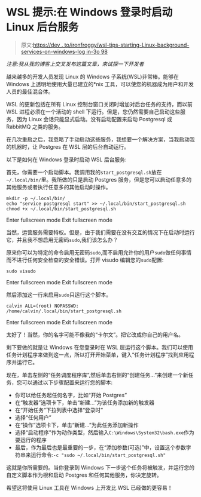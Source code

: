 # WSL 提示:在 Windows 登录时启动 Linux 后台服务

> 原文:[https://dev . to/ironfroggy/wsl-tips-starting-Linux-background-services-on-windows-log in-3o 98](https://dev.to/ironfroggy/wsl-tips-starting-linux-background-services-on-windows-login-3o98)

*注意:我从我的博客上交叉发布这篇文章，来试探一下开发者*

越来越多的开发人员发现 Linux 的 Windows 子系统(WSL)非常棒。能够在 Windows 上透明地使用大量已建立的*nix 工具，可以使您的机器成为用户和开发人员的最佳混合体。

WSL 的更新包括在所有 Linux 控制台窗口关闭时增加对后台任务的支持，而以前 WSL 进程必须在一个活动的 shell 下运行。但是，您仍然需要自己启动这些服务，因为 Linux 会话只能显式启动。没有启动配置来启动 Postgresql 或 RabbitMQ 之类的服务。

在几次重启之后，我忽略了手动启动这些服务，我想要一个解决方案，当我启动我的机器时，让 Postgres 在 WSL 层的后台自动运行。

以下是如何在 Windows 登录时启动 WSL 后台服务:

首先，你需要一个启动脚本。我调用我的`start_postgresql.sh`放在`~/.local/bin/`里。我所做的只是启动 Postgres 服务，但是您可以启动任意多的其他服务或者执行任意多的其他启动时操作。

```
mkdir -p ~/.local/bin/
echo "service postgresql start" >> ~/.local/bin/start_postgresql.sh
chmod +x ~/.local/bin/start_postgresql.sh 
```

Enter fullscreen mode Exit fullscreen mode

当然，运营服务需要特权。但是，由于我们需要在没有交互的情况下在启动时运行它，并且我不想启用无密码`sudo`,我们该怎么办？

原来你可以为特定的命令启用无密码`sudo`,而不启用允许你的用户`sudo`做任何事情而不进行任何安全检查的安全错误。打开 visudo 编辑您的`sudo`配置:

```
sudo visudo 
```

Enter fullscreen mode Exit fullscreen mode

然后添加这一行来启用`sudo`只运行这个脚本。

```
calvin ALL=(root) NOPASSWD: /home/calvin/.local/bin/start_postgresql.sh 
```

Enter fullscreen mode Exit fullscreen mode

太好了！当然，你的名字可能不像我的“卡尔文”。把它改成你自己的用户名。

剩下要做的就是让 Windows 在您登录时在 WSL 层运行这个脚本。我们可以使用任务计划程序来做到这一点，所以打开开始菜单，键入“任务计划程序”找到应用程序并运行它。

现在，单击左侧的“任务调度程序库”,然后单击右侧的“创建任务…”来创建一个新任务，您可以通过以下步骤配置来运行您的脚本:

*   你可以给任务起任何名字，比如“开始 Postgres”
*   在“触发器”选项卡下，单击“新建…”为该任务添加新的触发器
*   在“开始任务”下拉列表中选择“登录时”
*   选择“任何用户”
*   在“操作”选项卡下，单击“新建…”为此任务添加新操作
*   选择“启动程序”作为动作类型，然后输入`C:\Windows\System32\bash.exe`作为要运行的程序
*   最后，作为最后也是最重要的一步，在“添加参数(可选)”中，设置这个参数字符串来运行命令:`-c "sudo ~/.local/bin/start_postgresql.sh"`

这就是你所需要的。当你登录到 Windows 下一步这个任务将被触发，并运行您的自定义脚本作为根和启动 Postgres 和任何其他服务，你决定旋转。

希望这将使用 Linux 工具在 Windows 上开发比 WSL 已经做的更容易！
